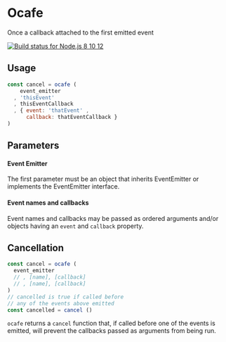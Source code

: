 # Ocafe

Once a callback attached to the first emitted event

[![Build status for Node.js 8 10 12](https://github.com/sovpro/ocafe/workflows/Node.js%208%2010%2012%20/badge.svg?branch=master)](https://github.com/sovpro/ocafe/commits/master)

## Usage

```js
const cancel = ocafe (
    event_emitter
  , 'thisEvent'
  , thisEventCallback
  , { event: 'thatEvent' ,
      callback: thatEventCallback }
)
```

## Parameters

#### Event Emitter

The first parameter must be an object that inherits EventEmitter or implements the EventEmitter interface.

#### Event names and callbacks

Event names and callbacks may be passed as ordered arguments and/or objects having an `event` and `callback` property.

## Cancellation

```js
const cancel = ocafe (
  event_emitter
  // , [name], [callback]
  // , [name], [callback]
)
// cancelled is true if called before
// any of the events above emitted
const cancelled = cancel ()
```

`ocafe` returns a `cancel` function that, if called before one of the events is emitted, will prevent the callbacks passed as arguments from being run. 
